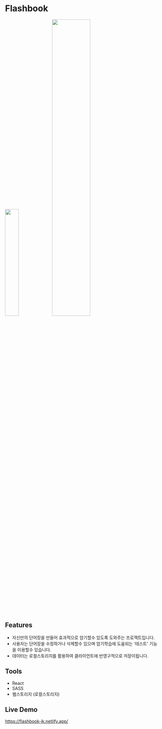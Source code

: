 # Flashbook
<div>
<img src="https://user-images.githubusercontent.com/57853247/149270262-6c0106a3-ba72-4b6b-bb68-2f42ce56cb54.png" width="30%" height="">
<img src="https://user-images.githubusercontent.com/57853247/149270270-daa91af4-cab0-4d5d-921b-481d961cb5f4.png" width="50%" height="">
</div>

## Features
- 자신만의 단어장을 만들어 효과적으로 암기할수 있도록 도와주는 프로젝트입니다.
- 사용자는 단어장을 수정하거나 삭제할수 있으며 암기학습에 도움되는 '테스트' 기능을 이용할수 있습니다.
- 데이터는 로컬스토리지를 활용하여 클라이언트에 반영구적으로 저장이됩니다.

## Tools
- React
- SASS
- 웹스토리지 (로컬스토리지)

## Live Demo
https://flashbook-jk.netlify.app/
